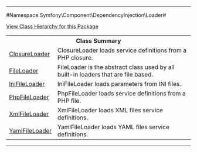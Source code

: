 

- - -

#Namespace Symfony\Component\DependencyInjection\Loader#

<div><a href='https://github.com/JeyDotC/Hirudo-docs/tree/master/symfony/component/dependencyinjection/loader/package-tree.md'>View Class Hierarchy for this Package</a></div>

<table class="title">
<tr><th colspan="2" class="title">Class Summary</th></tr>
<tr><td class="name"><a href="https://github.com/JeyDotC/Hirudo-docs/blob/master/symfony/component/dependencyinjection/loader/ClosureLoader.md">ClosureLoader</a></td><td class="description">ClosureLoader loads service definitions from a PHP closure.
</td></tr>
<tr><td class="name"><a href="https://github.com/JeyDotC/Hirudo-docs/blob/master/symfony/component/dependencyinjection/loader/FileLoader.md">FileLoader</a></td><td class="description">FileLoader is the abstract class used by all built-in loaders that are file based.</td></tr>
<tr><td class="name"><a href="https://github.com/JeyDotC/Hirudo-docs/blob/master/symfony/component/dependencyinjection/loader/IniFileLoader.md">IniFileLoader</a></td><td class="description">IniFileLoader loads parameters from INI files.</td></tr>
<tr><td class="name"><a href="https://github.com/JeyDotC/Hirudo-docs/blob/master/symfony/component/dependencyinjection/loader/PhpFileLoader.md">PhpFileLoader</a></td><td class="description">PhpFileLoader loads service definitions from a PHP file.
</td></tr>
<tr><td class="name"><a href="https://github.com/JeyDotC/Hirudo-docs/blob/master/symfony/component/dependencyinjection/loader/XmlFileLoader.md">XmlFileLoader</a></td><td class="description">XmlFileLoader loads XML files service definitions.</td></tr>
<tr><td class="name"><a href="https://github.com/JeyDotC/Hirudo-docs/blob/master/symfony/component/dependencyinjection/loader/YamlFileLoader.md">YamlFileLoader</a></td><td class="description">YamlFileLoader loads YAML files service definitions.
</td></tr>
</table>

- - -

